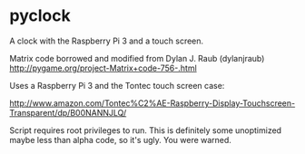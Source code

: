 # pyclock
A clock with the Raspberry Pi 3 and a touch screen.

Matrix code borrowed and modified from Dylan J. Raub (dylanjraub)
http://pygame.org/project-Matrix+code-756-.html

Uses a Raspberry Pi 3 and the Tontec touch screen case:

http://www.amazon.com/Tontec%C2%AE-Raspberry-Display-Touchscreen-Transparent/dp/B00NANNJLQ/

Script requires root privileges to run. This is definitely some unoptimized maybe less than alpha code, so it's ugly. You were warned.
